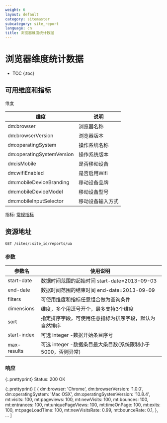 ```yaml
---
weight: 6
layout: default
category: sitemaster
subcategory: site_report
language: cn
title: 浏览器维度统计数据
---
```


# 浏览器维度统计数据

* TOC
{:toc}


## 可用维度和指标

维度

| 维度                      | 说明             |
|---------------------------|------------------|
| dm:browser                | 浏览器名称       |
| dm:browserVersion         | 浏览器版本       |
| dm:operatingSystem        | 操作系统名称     |
| dm:operatingSystemVersion | 操作系统版本     |
| dm:isMobile               | 是否移动设备     |
| dm:wifiEnabled            | 是否启用Wifi     |
| dm:mobileDeviceBranding   | 移动设备品牌     |
| dm:mobileDeviceModel      | 移动设备型号     |
| dm:mobileInputSelector    | 移动设备输入方式 |

指标: [常规指标](/doc/sitemaster/v1/cn/site_report.html#section-2)


## 资源地址

    GET /sites/:site_id/reports/ua

### 参数


| 参数名      | 使用说明                                                     |
|-------------|--------------------------------------------------------------|
|start-date   |数据时间范围的起始时间 start-date=2013-09-03|
|end-date     |数据时间范围的结束时间 end-date=2013-09-09|
| filters     | 可使用维度和指标任意组合做为查询条件                         |
| dimensions  | 维度，多个用逗号开个，最多支持3个维度                        |
| sort        | 指定排序字段，可使用任意指标为排序字段，默认为自然排序       |
| start-index | 可选 integer -数据开始条目序号                               |
| max-results | 可选 integer -数据条目最大条目数(系统限制小于5000，否则异常) |


### 响应

{:.prettyprint}
    Status: 200 OK

{:.prettyprint}
    [
        {
            dm:browser: 'Chrome',
            dm:browserVersion: '1.0.0',
            dm:operatingSystem: 'Mac OSX',
            dm:operatingSystemVersion: '10.8.4',
            mt:visits: 100,
            mt:pageviews: 100,
            mt:newVisits: 100,
            mt:bounces: 100,
            mt:entrances: 100,
            mt:uniquePageViews: 100,
            mt:timeOnPage: 100,
            mt:exits: 100,
            mt:pageLoadTime: 100,
            mt:newVisitsRate: 0.99,
            mt:bounceRate: 0.1,
        },
        ...
    ]
